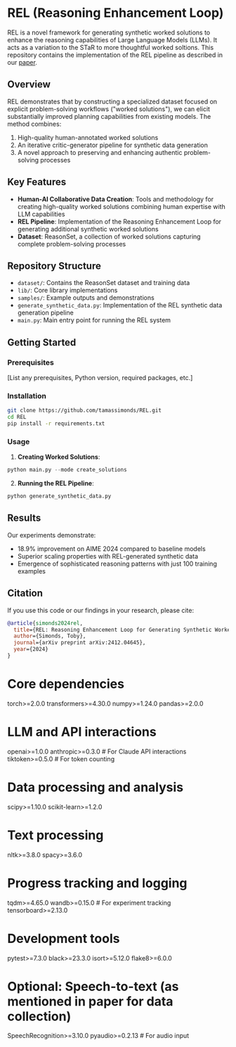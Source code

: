 # REL (Reasoning Enhancement Loop)

REL is a novel framework for generating synthetic worked solutions to enhance the reasoning capabilities of Large Language Models (LLMs). It acts as a variation to the STaR to more thoughtful worked soltions. This repository contains the implementation of the REL pipeline as described in our [paper](https://arxiv.org/abs/2412.04645).

## Overview

REL demonstrates that by constructing a specialized dataset focused on explicit problem-solving workflows ("worked solutions"), we can elicit substantially improved planning capabilities from existing models. The method combines:

1. High-quality human-annotated worked solutions
2. An iterative critic-generator pipeline for synthetic data generation
3. A novel approach to preserving and enhancing authentic problem-solving processes

## Key Features

- **Human-AI Collaborative Data Creation**: Tools and methodology for creating high-quality worked solutions combining human expertise with LLM capabilities
- **REL Pipeline**: Implementation of the Reasoning Enhancement Loop for generating additional synthetic worked solutions
- **Dataset**: ReasonSet, a collection of worked solutions capturing complete problem-solving processes


## Repository Structure

- `dataset/`: Contains the ReasonSet dataset and training data
- `lib/`: Core library implementations
- `samples/`: Example outputs and demonstrations
- `generate_synthetic_data.py`: Implementation of the REL synthetic data generation pipeline
- `main.py`: Main entry point for running the REL system

## Getting Started

### Prerequisites

[List any prerequisites, Python version, required packages, etc.]

### Installation

```bash
git clone https://github.com/tamassimonds/REL.git
cd REL
pip install -r requirements.txt
```

### Usage

1. **Creating Worked Solutions**:
```python
python main.py --mode create_solutions
```

2. **Running the REL Pipeline**:
```python
python generate_synthetic_data.py
```

## Results

Our experiments demonstrate:

- 18.9% improvement on AIME 2024 compared to baseline models
- Superior scaling properties with REL-generated synthetic data
- Emergence of sophisticated reasoning patterns with just 100 training examples

## Citation

If you use this code or our findings in your research, please cite:

```bibtex
@article{simonds2024rel,
  title={REL: Reasoning Enhancement Loop for Generating Synthetic Worked Solutions},
  author={Simonds, Toby},
  journal={arXiv preprint arXiv:2412.04645},
  year={2024}
}
```

# Core dependencies
torch>=2.0.0
transformers>=4.30.0
numpy>=1.24.0
pandas>=2.0.0

# LLM and API interactions
openai>=1.0.0
anthropic>=0.3.0  # For Claude API interactions
tiktoken>=0.5.0   # For token counting

# Data processing and analysis
scipy>=1.10.0
scikit-learn>=1.2.0

# Text processing
nltk>=3.8.0
spacy>=3.6.0

# Progress tracking and logging
tqdm>=4.65.0
wandb>=0.15.0  # For experiment tracking
tensorboard>=2.13.0

# Development tools
pytest>=7.3.0
black>=23.3.0
isort>=5.12.0
flake8>=6.0.0

# Optional: Speech-to-text (as mentioned in paper for data collection)
SpeechRecognition>=3.10.0
pyaudio>=0.2.13  # For audio input
